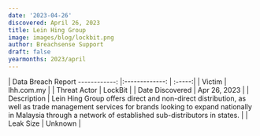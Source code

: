 ```yaml
---
date: '2023-04-26'
discovered: April 26, 2023
title: Lein Hing Group
image: images/blog/lockbit.png
author: Breachsense Support
draft: false
yearmonths: 2023/april
---
```



| Data Breach Report
------------:     |:-------------:    | :-----:|
| Victim      | lhh.com.my      | 
| Threat Actor      | LockBit      | 
| Date Discovered      | Apr 26, 2023      | 
| Description      | Lein Hing Group offers direct and non-direct distribution, as well as trade management services for brands looking to expand nationally in Malaysia through a network of established sub-distributors in states.      | 
| Leak Size      | Unknown      | 

